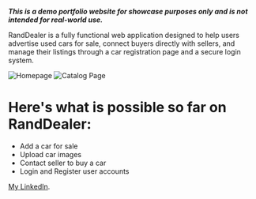 ***This is a demo portfolio website for showcase purposes only and is not intended for real-world use.***

RandDealer is a fully functional web application designed to help users advertise used cars for sale, connect buyers directly with sellers, and manage their listings through a car registration page and a secure login system.

![Homepage](https://github.com/user-attachments/assets/d478b456-4a7c-405b-98b8-6161cfd31255) ![Catalog Page](https://github.com/user-attachments/assets/33431251-22aa-4c97-9270-5bd4313b975e)

# Here's what is possible so far on RandDealer:
* Add a car for sale
* Upload car images
* Contact seller to buy a car
* Login and Register user accounts


[My LinkedIn](https://www.linkedin.com/in/gean-s/).
